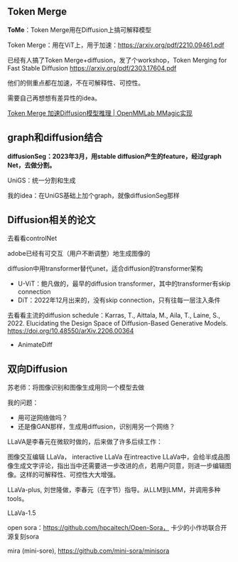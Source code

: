 ## Token Merge

**ToMe**：Token Merge用在Diffusion上搞可解释模型

Token Merge：用在ViT上，用于加速：https://arxiv.org/pdf/2210.09461.pdf

已经有人搞了Token Merge+diffusion，发了个workshop，Token Merging for Fast Stable Diffusion https://arxiv.org/pdf/2303.17604.pdf

他们的侧重点都在加速，不在可解释性、可控性。

需要自己再想想有差异性的idea。

[Token Merge 加速Diffusion模型推理 | OpenMMLab MMagic实现](https://zhuanlan.zhihu.com/p/625899991)

## graph和diffusion结合

**diffusionSeg：2023年3月，用stable diffusion产生的feature，经过graph Net，去做分割。**

UniGS：统一分割和生成

我的idea：在UniGS基础上加个graph，就像diffusionSeg那样

## Diffusion相关的论文

去看看controlNet

adobe已经有可交互（用户不断调整）地生成图像的

diffusion中用transformer替代unet，适合diffusion的transformer架构

* U-ViT：鲍凡做的，最早的diffusion transformer，其中的transformer有skip connection
* DiT：2022年12月出来的，没有skip connection，只有往每一层注入条件

去看看主流的diffusion schedule：Karras, T., Aittala, M., Aila, T., Laine, S., 2022. Elucidating the Design Space of Diffusion-Based Generative Models. https://doi.org/10.48550/arXiv.2206.00364

* AnimateDiff

## 双向Diffusion

苏老师：将图像识别和图像生成用同一个模型去做

我的问题：

* 用可逆网络做吗？
* 还是像GAN那样，生成用diffusion，识别用另一个网络？

LLaVA是李春元在微软时做的，后来做了许多后续工作：

图像交互编辑 LLaVa， interactive LLaVa 在intreactive LLaVa中，会给半成品图像生成文字评论，指出当中还需要进一步改进的点，若用户同意，则进一步编辑图像。这样的可解释性、可控性大大增强。

LLaVa-plus, 刘世隆做，李春元（在字节）指导。从LLM到LMM，并调用多种tools。

LLaVa-1.5

open sora：https://github.com/hpcaitech/Open-Sora， 卡少的小作坊联合开源复刻sora

mira (mini-sore),  https://github.com/mini-sora/minisora
